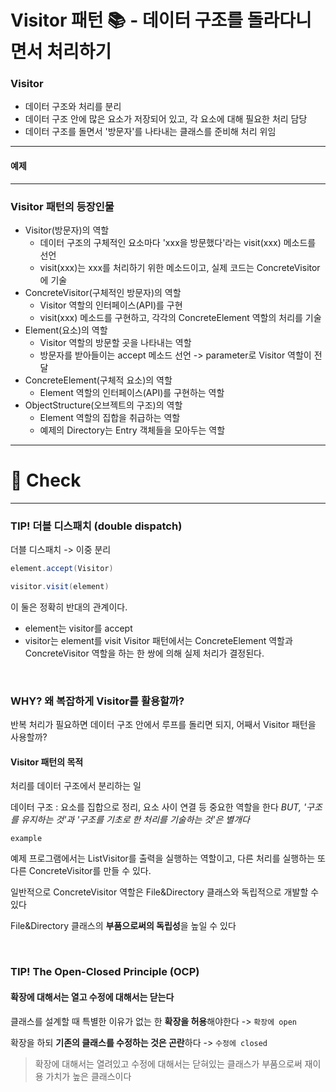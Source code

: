 # Visitor 패턴 📚 - 데이터 구조를 돌라다니면서 처리하기

### Visitor
- 데이터 구조와 처리를 분리
- 데이터 구조 안에 많은 요소가 저장되어 있고, 각 요소에 대해 필요한 처리 담당
- 데이터 구조를 돌면서 '방문자'를 나타내는 클래스를 준비해 처리 위임

---


#### 예제



---
### Visitor 패턴의 등장인물
- Visitor(방문자)의 역할
  - 데이터 구조의 구체적인 요소마다 'xxx을 방문했다'라는 visit(xxx) 메소드를 선언
  - visit(xxx)는 xxx를 처리하기 위한 메소드이고, 실제 코드는 ConcreteVisitor에 기술
- ConcreteVisitor(구체적인 방문자)의 역할
  - Visitor 역할의 인터페이스(API)를 구현
  - visit(xxx) 메소드를 구현하고, 각각의 ConcreteElement 역할의 처리를 기술
- Element(요소)의 역할
  - Visitor 역할의 방문할 곳을 나타내는 역할
  - 방문자를 받아들이는 accept 메소드 선언 -> parameter로 Visitor 역할이 전달
- ConcreteElement(구체적 요소)의 역할
  - Element 역할의 인터페이스(API)를 구현하는 역할
- ObjectStructure(오브젝트의 구조)의 역할
  - Element 역할의 집합을 취급하는 역할
  - 예제의 Directory는 Entry 객체들을 모아두는 역할




---
# 📌 Check

---

### TIP! 더블 디스패치 (double dispatch)
더블 디스패치 -> 이중 분리

```java
element.accept(Visitor)
```

```java
visitor.visit(element)
```
이 둘은 정확히 반대의 관계이다.
- element는 visitor를 accept
- visitor는 element를 visit
  Visitor 패턴에서는 ConcreteElement 역할과 ConcreteVisitor 역할을 하는 한 쌍에 의해 실제 처리가 결정된다.
  

<br>

### WHY? 왜 복잡하게 Visitor를 활용할까?
반복 처리가 필요하면 데이터 구조 안에서 루프를 돌리면 되지, 어째서 Visitor 패턴을 사용할까?
#### Visitor 패턴의 목적
처리를 데이터 구조에서 분리하는 일
<br>

데이터 구조 : 요소를 집합으로 정리, 요소 사이 연결 등 중요한 역할을 한다
*BUT, '구조를 유지하는 것'과 '구조를 기초로 한 처리를 기술하는 것'은 별개다*

 `example`

예제 프로그램에서는 ListVisitor를 출력을 실행하는 역할이고, 다른 처리를 실행하는 또 다른 ConcreteVisitor를 만들 수 있다. 

일반적으로 ConcreteVisitor 역할은 File&Directory 클래스와 독립적으로 개발할 수 있다

File&Directory 클래스의 **부품으로써의 독립성**을 높일 수 있다

<br>



### TIP! The Open-Closed Principle (OCP)

#### 확장에 대해서는 열고 수정에 대해서는 닫는다

클래스를 설계할 때 특별한 이유가 없는 한 **확장을 허용**해야한다 -> `확장에 open`

확장을 하되 **기존의 클래스를 수정하는 것은 곤란**하다 -> `수정에 closed`

> 확장에 대해서는 열려있고 수정에 대해서는 닫혀있는 클래스가 부품으로써 재이용 가치가 높은 클래스이다 

